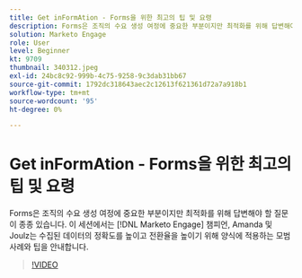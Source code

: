 ```yaml
---
title: Get inFormAtion - Forms을 위한 최고의 팁 및 요령
description: Forms은 조직의 수요 생성 여정에 중요한 부분이지만 최적화를 위해 답변해야 할 질문이 종종 있습니다.
solution: Marketo Engage
role: User
level: Beginner
kt: 9709
thumbnail: 340312.jpeg
exl-id: 24bc8c92-999b-4c75-9258-9c3dab31bb67
source-git-commit: 1792dc318643aec2c12613f621361d72a7a918b1
workflow-type: tm+mt
source-wordcount: '95'
ht-degree: 0%

---
```


# Get inFormAtion - Forms을 위한 최고의 팁 및 요령

Forms은 조직의 수요 생성 여정에 중요한 부분이지만 최적화를 위해 답변해야 할 질문이 종종 있습니다. 이 세션에서는 [!DNL Marketo Engage] 챔피언, Amanda 및 Joulz는 수집된 데이터의 정확도를 높이고 전환율을 높이기 위해 양식에 적용하는 모범 사례와 팁을 안내합니다.

>[!VIDEO](https://video.tv.adobe.com/v/340312/?quality=12&learn=on)
